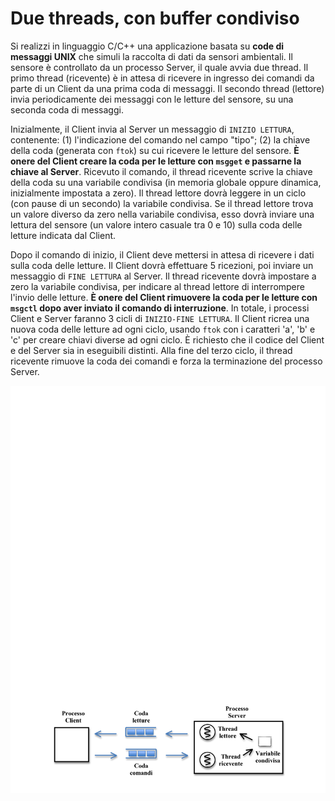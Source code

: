 Due threads, con buffer condiviso
=================================

Si realizzi in linguaggio C/C++ una applicazione basata su **code di
messaggi UNIX** che simuli la raccolta di dati da sensori ambientali. Il
sensore è controllato da un processo Server, il quale avvia due thread.
Il primo thread (ricevente) è in attesa di ricevere in ingresso dei
comandi da parte di un Client da una prima coda di messaggi. Il secondo
thread (lettore) invia periodicamente dei messaggi con le letture del
sensore, su una seconda coda di messaggi.

Inizialmente, il Client invia al Server un messaggio di
`INIZIO LETTURA`, contenente: (1) l'indicazione del comando nel campo
"tipo"; (2) la chiave della coda (generata con `ftok`) su cui ricevere
le letture del sensore. **È onere del Client creare la coda per le
letture con `msgget` e passarne la chiave al Server**. Ricevuto il
comando, il thread ricevente scrive la chiave della coda su una
variabile condivisa (in memoria globale oppure dinamica, inizialmente
impostata a zero). Il thread lettore dovrà leggere in un ciclo (con
pause di un secondo) la variabile condivisa. Se il thread lettore trova
un valore diverso da zero nella variabile condivisa, esso dovrà inviare
una lettura del sensore (un valore intero casuale tra 0 e 10) sulla coda
delle letture indicata dal Client.

Dopo il comando di inizio, il Client deve mettersi in attesa di ricevere
i dati sulla coda delle letture. Il Client dovrà effettuare 5 ricezioni,
poi inviare un messaggio di `FINE LETTURA` al Server. Il thread
ricevente dovrà impostare a zero la variabile condivisa, per indicare al
thread lettore di interrompere l'invio delle letture. **È onere del
Client rimuovere la coda per le letture con `msgctl` dopo aver inviato
il comando di interruzione**. In totale, i processi Client e Server
faranno 3 cicli di `INIZIO-FINE LETTURA`. Il Client ricrea una nuova
coda delle letture ad ogni ciclo, usando `ftok` con i caratteri 'a', 'b'
e 'c' per creare chiavi diverse ad ogni ciclo. È richiesto che il codice
del Client e del Server sia in eseguibili distinti. Alla fine del terzo
ciclo, il thread ricevente rimuove la coda dei comandi e forza la
terminazione del processo Server.

![image](/images/ambiente_locale/server_multithread/due_threads_con_buffer_condiviso.png)
